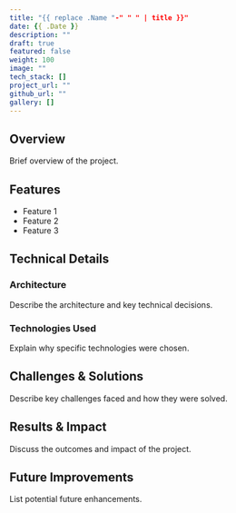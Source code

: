 ```yaml
---
title: "{{ replace .Name "-" " " | title }}"
date: {{ .Date }}
description: ""
draft: true
featured: false
weight: 100
image: ""
tech_stack: []
project_url: ""
github_url: ""
gallery: []
---
```


## Overview

Brief overview of the project.

## Features

- Feature 1
- Feature 2
- Feature 3

## Technical Details

### Architecture

Describe the architecture and key technical decisions.

### Technologies Used

Explain why specific technologies were chosen.

## Challenges & Solutions

Describe key challenges faced and how they were solved.

## Results & Impact

Discuss the outcomes and impact of the project.

## Future Improvements

List potential future enhancements.